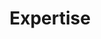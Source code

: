 ---
templateKey: 'page'
path: /Clinic/Expertise
title: Expertise
componentKey: Expertise
specialties: 
  - Chronic Aches
  - Acute Pain 
  - Back Pain
  - Shoulder Pain
  - After Surgery Trauma
  - Allergies
  - Anemia
  - Anxiety, Anger
  - Arthritis
  - Auto Accidents
  - Chronic Fatigue
  - Cold & Flu
  - Constipation
  - Decreased Stamina
  - Depression
  - Detox
  - Diabetes
  - Digestive disorders
  - Headache
  - Hypertension
  - Insomnia
  - Low Energy
  - Menopause
  - Menstrual disorders
  - Migraines
  - Respiratory problems
  - Sciatica
  - Skin Problems
  - Sports Related Injuries
  - Stress & anxiety relief
  - Strokes
  - Weight Loss
  - Wellness Maintenance
expertise:
  - Acupuncture 針 침 
  - Pulse Diagnosis 脈 맥
  - Moxibustion 灸 쑥뜸 
  - Zuma 足摩 족마
  - Herbal Tonic 補藥 보약 
  - Tonifying Tonic 補藥 ( 보약 ) 
  - Children’s Growth Tonic 成長湯 ( 성장탕 ) 
  - Smart Tonic 聰明湯 ( 총명탕 ) 
---